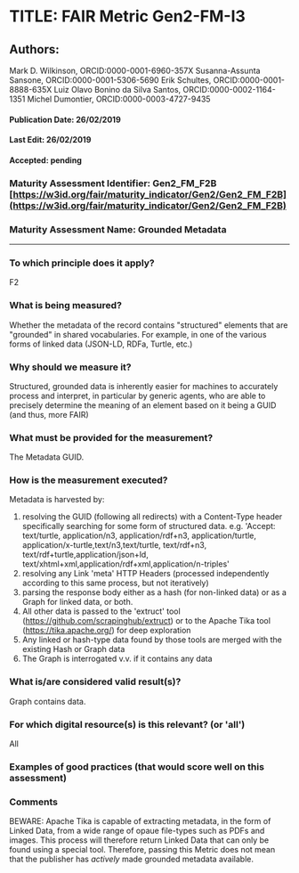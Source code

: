 # TITLE:  FAIR Metric Gen2-FM-I3

## Authors: 
Mark D. Wilkinson, ORCID:0000-0001-6960-357X
Susanna-Assunta Sansone, ORCID:0000-0001-5306-5690
Erik Schultes, ORCID:0000-0001-8888-635X
Luiz Olavo Bonino da Silva Santos, ORCID:0000-0002-1164-1351
Michel Dumontier, ORCID:0000-0003-4727-9435

#### Publication Date: 26/02/2019
#### Last Edit: 26/02/2019
#### Accepted: pending


### Maturity Assessment Identifier: Gen2_FM_F2B [https://w3id.org/fair/maturity_indicator/Gen2/Gen2_FM_F2B](https://w3id.org/fair/maturity_indicator/Gen2/Gen2_FM_F2B)

### Maturity Assessment Name:   Grounded Metadata

----

### To which principle does it apply?  
F2

### What is being measured?
Whether the metadata of the record contains "structured" elements that are
"grounded" in shared vocabularies.  For example, in one of the various forms
of linked data (JSON-LD, RDFa, Turtle, etc.)

### Why should we measure it?
Structured, grounded data is inherently easier for machines to accurately process and
interpret, in particular by generic agents, who are able to precisely determine the
meaning of an element based on it being a GUID (and thus, more FAIR)

### What must be provided for the measurement?
The Metadata GUID.


### How is the measurement executed?
Metadata is harvested by:
1) resolving the GUID (following all redirects) with a Content-Type header specifically searching for some form of structured data.  e.g.
   'Accept: text/turtle, application/n3, application/rdf+n3, application/turtle, application/x-turtle,text/n3,text/turtle, text/rdf+n3, text/rdf+turtle,application/json+ld, text/xhtml+xml,application/rdf+xml,application/n-triples'
2) resolving any Link 'meta' HTTP Headers (processed independently according to this same process, but not iteratively)
3) parsing the response body either as a hash (for non-linked data) or as a Graph for linked data, or both.
4) All other data is passed to the 'extruct' tool (https://github.com/scrapinghub/extruct) or to the Apache Tika tool (https://tika.apache.org/) for deep exploration
5) Any linked or hash-type data found by those tools are merged with the existing Hash or Graph data
6) The Graph is interrogated v.v. if it contains any data

### What is/are considered valid result(s)?
Graph contains data.

### For which digital resource(s) is this relevant? (or 'all')
All

### Examples of good practices (that would score well on this assessment)


### Comments
BEWARE:  Apache Tika is capable of extracting metadata, in the form of Linked Data, from a wide range of opaue file-types such as PDFs and images.
This process will therefore return Linked Data that can only be found using a special tool.  Therefore, passing this
Metric does not mean that the publisher has *actively* made grounded metadata available.